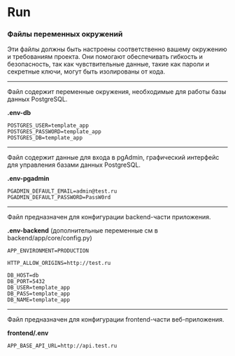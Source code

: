 # Run

### Файлы переменных окружений

Эти файлы должны быть настроены соответственно вашему окружению и требованиям проекта. Они помогают обеспечивать гибкость и безопасность, так как чувствительные данные, такие как пароли и секретные ключи, могут быть изолированы от кода.

---

Файл содержит переменные окружения, необходимые для работы базы данных PostgreSQL.

**.env-db**
```
POSTGRES_USER=template_app
POSTGRES_PASSWORD=template_app
POSTGRES_DB=template_app
```

---

Файл содержит данные для входа в pgAdmin, графический интерфейс для управления базами данных PostgreSQL.

**.env-pgadmin**
```
PGADMIN_DEFAULT_EMAIL=admin@test.ru
PGADMIN_DEFAULT_PASSWORD=PassW0rd
```

---

Файл предназначен для конфигурации backend-части приложения.

**.env-backend** (дополнительные переменные см в backend/app/core/config.py)
```
APP_ENVIRONMENT=PRODUCTION

HTTP_ALLOW_ORIGINS=http://test.ru

DB_HOST=db
DB_PORT=5432
DB_USER=template_app
DB_PASS=template_app
DB_NAME=template_app
```

---

Файл предназначен для конфигурации frontend-части веб-приложения.

**frontend/.env**
```
APP_BASE_API_URL=http://api.test.ru
```